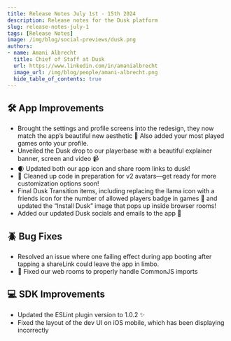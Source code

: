 ```yaml
---
title: Release Notes July 1st - 15th 2024
description: Release notes for the Dusk platform 
slug: release-notes-july-1
tags: [Release Notes]
image: /img/blog/social-previews/dusk.png
authors:
- name: Amani Albrecht
  title: Chief of Staff at Dusk  
  url: https://www.linkedin.com/in/amanialbrecht
  image_url: /img/blog/people/amani-albrecht.png
  hide_table_of_contents: true
---
```


<head>
  <title>New Updates! July 1st - 15th 2024</title>
  <meta property="og:title" content="New Updates! July 1st - 15th 2024"/>
</head>

## 🛠️ App Improvements

* Brought the settings and profile screens into the redesign, they now match the app’s beautiful new aesthetic 🎨 Also added your most played games onto your profile.
* Unveiled the Dusk drop to our playerbase with a beautiful explainer banner, screen and video 📹
* 🌒 Updated both our app icon and share room links to dusk!
* 🧹 Cleaned up code in preparation for v2 avatars—get ready for more customization options soon!
* Final Dusk Transition items, including replacing the llama icon with a friends icon for the number of allowed players badge in games 👥 and updated the “Install Dusk” image that pops up inside browser rooms!
* Added our updated Dusk socials and emails to the app 🔗

## 🪲 Bug Fixes
* Resolved an issue where one failing effect during app booting after tapping a shareLink could leave the app in limbo.
* 🔧 Fixed our web rooms to properly handle CommonJS imports

## 💻 SDK Improvements
* Updated the ESLint plugin version to 1.0.2 ✨
* Fixed the layout of the dev UI on iOS mobile, which has been displaying incorrectly
